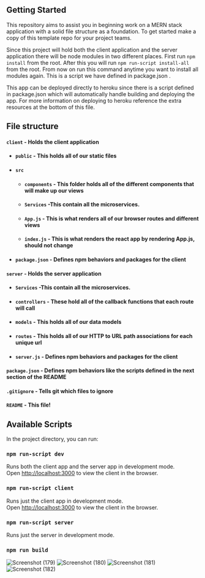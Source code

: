 

## Getting Started
This repository aims to assist you in beginning work on a MERN stack application with a solid file structure as a foundation. To get started make a copy of this template repo for your project teams.

Since this project will hold both the client application and the server application there will be node modules in two different places. First run `npm install` from the root. After this you will run `npm run-script install-all` from the root. From now on run this command anytime you want to install all modules again. This is a script we have defined in package.json .

This app can be deployed directly to heroku since there is a script defined in package.json which will automatically handle building and deploying the app. For more information on deploying to heroku reference the extra resources at the bottom of this file. 

## File structure
#### `client` - Holds the client application
- #### `public` - This holds all of our static files
- #### `src`

    - #### `components` - This folder holds all of the different components that will make up our views
    - #### `Services` -This contain all the microservices.
    - #### `App.js` - This is what renders all of our browser routes and different views
    - #### `index.js` - This is what renders the react app by rendering App.js, should not change
- #### `package.json` - Defines npm behaviors and packages for the client
#### `server` - Holds the server application
  - #### `Services` -This contain all the microservices.
- #### `controllers` - These hold all of the callback functions that each route will call
- #### `models` - This holds all of our data models
- #### `routes` - This holds all of our HTTP to URL path associations for each unique url
- #### `server.js` - Defines npm behaviors and packages for the client
#### `package.json` - Defines npm behaviors like the scripts defined in the next section of the README
#### `.gitignore` - Tells git which files to ignore
#### `README` - This file!


## Available Scripts

In the project directory, you can run:

### `npm run-script dev`

Runs both the client app and the server app in development mode.<br>
Open [http://localhost:3000](http://localhost:3000) to view the client in the browser.

### `npm run-script client`

Runs just the client app in development mode.<br>
Open [http://localhost:3000](http://localhost:3000) to view the client in the browser.


### `npm run-script server`

Runs just the server in development mode.<br>


### `npm run build`

![Screenshot (179)](https://github.com/yogesh-9999/Stones/assets/84492118/58720c3b-a161-4af0-bdc4-bf80ea6c17ac)
![Screenshot (180)](https://github.com/yogesh-9999/Stones/assets/84492118/d62b0a2b-94ab-4bcd-88c4-5c71a6dc1999)
![Screenshot (181)](https://github.com/yogesh-9999/Stones/assets/84492118/57ddc03a-917e-44d6-aff3-e33775cde848)
![Screenshot (182)](https://github.com/yogesh-9999/Stones/assets/84492118/57457cdf-f286-4389-ba7f-51aa72873a78)

